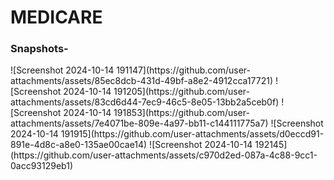 <h1>MEDICARE</h1>
<H3>Snapshots-</H3>
![Screenshot 2024-10-14 191147](https://github.com/user-attachments/assets/85ec8dcb-431d-49bf-a8e2-4912cca17721)
![Screenshot 2024-10-14 191205](https://github.com/user-attachments/assets/83cd6d44-7ec9-46c5-8e05-13bb2a5ceb0f)
![Screenshot 2024-10-14 191853](https://github.com/user-attachments/assets/7e4071be-809e-4a97-bb11-c144111775a7)
![Screenshot 2024-10-14 191915](https://github.com/user-attachments/assets/d0eccd91-891e-4d8c-a8e0-135ae00cae14)
![Screenshot 2024-10-14 192145](https://github.com/user-attachments/assets/c970d2ed-087a-4c88-9cc1-0acc93129eb1)

